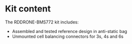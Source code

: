 # Kit content

The RDDRONE-BMS772 kit includes:&#x20;

* Assembled and tested reference design in anti-static bag
* Unmounted cell balancing connectors for 3s, 4s and 6s
